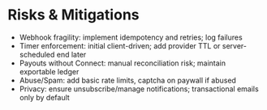 # Risks & Mitigations

- Webhook fragility: implement idempotency and retries; log failures
- Timer enforcement: initial client-driven; add provider TTL or server-scheduled end later
- Payouts without Connect: manual reconciliation risk; maintain exportable ledger
- Abuse/Spam: add basic rate limits, captcha on paywall if abused
- Privacy: ensure unsubscribe/manage notifications; transactional emails only by default

